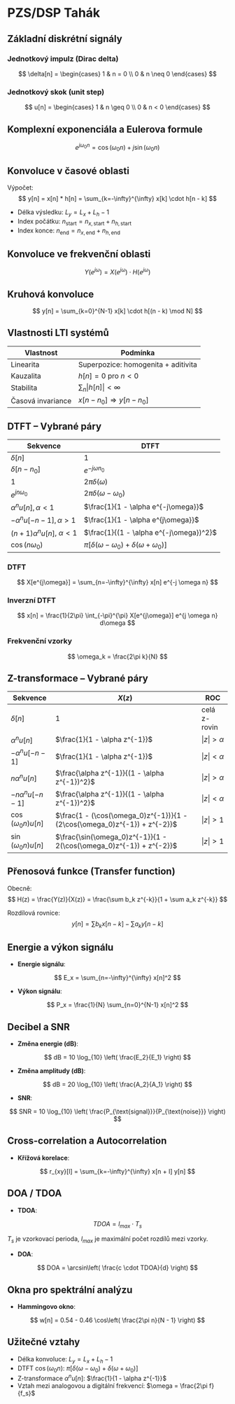 # PZS/DSP Tahák

## Základní diskrétní signály

### Jednotkový impulz (Dirac delta)

$$
\delta[n] =
\begin{cases}
1 & n = 0 \\
0 & n \neq 0
\end{cases}
$$

### Jednotkový skok (unit step)

$$
u[n] =
\begin{cases}
1 & n \geq 0 \\
0 & n < 0
\end{cases}
$$

## Komplexní exponenciála a Eulerova formule

$$
e^{j\omega_0 n} = \cos(\omega_0 n) + j \sin(\omega_0 n)
$$

## Konvoluce v časové oblasti

Výpočet:
$$
y[n] = x[n] * h[n] = \sum_{k=-\infty}^{\infty} x[k] \cdot h[n - k]
$$

- Délka výsledku: $L_y = L_x + L_h - 1$
- Index počátku: $n_{\text{start}} = n_{x,\text{start}} + n_{h,\text{start}}$
- Index konce: $n_{\text{end}} = n_{x,\text{end}} + n_{h,\text{end}}$

## Konvoluce ve frekvenční oblasti

$$
Y(e^{j\omega}) = X(e^{j\omega}) \cdot H(e^{j\omega})
$$

## Kruhová konvoluce

$$
y[n] = \sum_{k=0}^{N-1} x[k] \cdot h[(n - k) \mod N]
$$

## Vlastnosti LTI systémů

| Vlastnost     | Podmínka                                        |
|---------------|--------------------------------------------------|
| Linearita     | Superpozice: homogenita + aditivita             |
| Kauzalita     | $h[n] = 0$ pro $n < 0$                           |
| Stabilita     | $\sum_n \|h[n]\| < \infty$                         |
| Časová invariance | $x[n-n_0] \Rightarrow y[n-n_0]$              |


## DTFT – Vybrané páry

| Sekvence | DTFT |
|---|---|
| $\delta[n]$ | $1$ |
| $\delta[n - n_0]$ | $e^{-j\omega n_0}$ |
| $1$ | $2\pi \delta(\omega)$ |
| $e^{jn\omega_0}$ | $2\pi\delta(\omega - \omega_0)$ |
| $\alpha^n u[n], \alpha < 1$ | $\frac{1}{1 - \alpha e^{-j\omega}}$ |
| $-\alpha^n u[-n - 1], \alpha > 1$ | $\frac{1}{1 - \alpha e^{j\omega}}$ |
| $(n+1)\alpha^n u[n]$, $\alpha < 1$ | $\frac{1}{(1 - \alpha e^{-j\omega})^2}$|
| $\cos(n\omega_0)$ | $\pi[\delta(\omega - \omega_0) + \delta(\omega + \omega_0)]$ |

### DTFT

$$
X[e^{j\omega}] = \sum_{n=-\infty}^{\infty} x[n] e^{-j \omega n}
$$

### Inverzní DTFT

$$
x[n] = \frac{1}{2\pi} \int_{-\pi}^{\pi} X[e^{j\omega}] e^{j \omega n} d\omega
$$

### Frekvenční vzorky

$$
\omega_k = \frac{2\pi k}{N}
$$

## Z-transformace – Vybrané páry

| Sekvence | $X(z)$ | ROC |
|---|---|---|
| $\delta[n]$ | $1$ | celá z-rovin |
| $\alpha^n u[n]$ | $\frac{1}{1 - \alpha z^{-1}}$ | $\|z\| > \alpha$ |
| $-\alpha^n u[-n - 1]$ | $\frac{1}{1 - \alpha z^{-1}}$ | $\|z\| < \alpha$ |
| $n\alpha^n u[n]$ | $\frac{\alpha z^{-1}}{(1 - \alpha z^{-1})^2}$ | $\|z\| > \alpha$ |
| $-n\alpha^n u[-n - 1]$ | $\frac{\alpha z^{-1}}{(1 - \alpha z^{-1})^2}$ | $\|z\| < \alpha$ |
| $\cos(\omega_0 n)u[n]$ | $\frac{1 - (\cos(\omega_0)z^{-1})}{1 - (2\cos(\omega_0)z^{-1}) + z^{-2}}$ | $\|z\| > 1$ |
| $\sin(\omega_0 n)u[n]$ | $\frac{\sin(\omega_0)z^{-1}}{1 - 2(\cos(\omega_0)z^{-1}) + z^{-2}}$ | $\|z\| > 1$ |

## Přenosová funkce (Transfer function)

Obecně:
$$
H(z) = \frac{Y(z)}{X(z)} = \frac{\sum b_k z^{-k}}{1 + \sum a_k z^{-k}}
$$

Rozdílová rovnice:
$$
y[n] = \sum b_k x[n - k] - \sum a_k y[n - k]
$$

## Energie a výkon signálu

- **Energie signálu**:

$$
E_x = \sum_{n=-\infty}^{\infty} x[n]^2
$$

- **Výkon signálu**:

$$
P_x = \frac{1}{N} \sum_{n=0}^{N-1} x[n]^2
$$

## Decibel a SNR

- **Změna energie (dB)**:

$$
dB = 10 \log_{10} \left( \frac{E_2}{E_1} \right)
$$

- **Změna amplitudy (dB)**:

$$
dB = 20 \log_{10} \left( \frac{A_2}{A_1} \right)
$$

- **SNR**:

$$
SNR = 10 \log_{10} \left( \frac{P_{\text{signal}}}{P_{\text{noise}}} \right)
$$

## Cross-correlation a Autocorrelation

- **Křížová korelace**:

$$
r_{xy}[l] = \sum_{k=-\infty}^{\infty} x[n + l] y[n]
$$

## DOA / TDOA

- **TDOA**:

$$
TDOA = l_{max} \cdot T_s
$$

$T_s$ je vzorkovací perioda, $l_{max}$ je maximální počet rozdílů mezi vzorky.

- **DOA**:

$$
DOA = \arcsin\left( \frac{c \cdot  TDOA}{d} \right)
$$

## Okna pro spektrální analýzu

- **Hammingovo okno**:

$$
w[n] = 0.54 - 0.46 \cos\left( \frac{2\pi n}{N - 1} \right)
$$

## Užitečné vztahy

- Délka konvoluce: $L_y = L_x + L_h - 1$
- DTFT $\cos(\omega_0 n)$: $\pi[\delta(\omega - \omega_0) + \delta(\omega + \omega_0)]$
- Z-transformace $\alpha^n u[n]$: $\frac{1}{1 - \alpha z^{-1}}$
- Vztah mezi analogovou a digitální frekvencí: $\omega = \frac{2\pi f}{f_s}$
